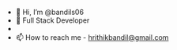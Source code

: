 - 👋 Hi, I’m @bandils06
- 🌱 Full Stack Developer
- <!--- 💞️ I’m looking to collaborate on --->
- 📫 How to reach me - hrithikbandil@gmail.com

<!---
bandils06/bandils06 is a ✨ special ✨ repository because its `README.md` (this file) appears on your GitHub profile.
You can click the Preview link to take a look at your changes.
--->
